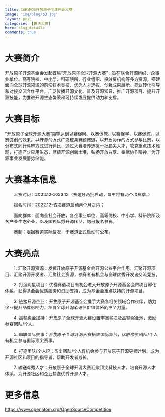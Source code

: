```yaml
---
title: CARSMOS开放原子全球开源大赛
image: 'img/blog/p3.jpg'
layout: post
categories: [算法大赛]
hero: blog_details
comments: true
---
```



# 大赛简介

开放原子开源基金会发起首届“开放原子全球开源大赛”，旨在联合开源组织、企事业单位、高等院校、中小学、科研院所、行业组织、投融资机构等多方资源，搭建面向全球开源领域的前沿技术竞技、优秀人才选拔、创新成果展示、商业转化引导和对接交流合作平台，广泛传播开源文化、普及开源知识、推广开源项目、提升开源技能，为推进开源生态繁荣和可持续发展提供动力和支撑。

# 大赛目标
“开放原子全球开源大赛”期望达到以赛促用、以赛促教、以赛促学、以赛促练、以赛促创的效果，以开源的方式广泛征集赛题赛道，以开放协作的方式参与比赛，以分布式同行评审方式进行评比，通过大赛培养选拨一批顶尖人才，攻克重点技术难题，打造产业应用生态，厚植开源创新土壤，弘扬开放共享、奉献协作精神，为开源事业发展蓄势储能。

# 大赛基本信息
  大赛时间：2022.12-2023.12（赛道分两批启动，每年将有两个决赛季。）

  报名时间：2022.12-该项赛道启动两个月之内；

  面向群体：面向全社会开放，各企事业单位、高等院校、中小学、科研院所及各产业生态企业，以及国外优秀开源团队，均可报名参赛。

  赛制：根据赛道实际情况，于赛道正式启动时公布。

# 大赛亮点
  1. 汇聚开源资源：发挥开放原子开源基金会开源公益平台作用，汇聚开源项目、汇聚开源开发者、汇聚社会资源，参赛者有机会与全球优秀开发者交流竞技。

  2. 打造明星项目：优秀赛道项目有机会进入开放原子开源基金会的项目孵化体系，获得基金会优质服务和资助支持，成为基金会重点扶持的开源项目。

  3. 链接开源企业：开放原子开源基金会携手大赛各相关领域合作伙伴，助力企业提升品牌影响力，培育全球开源软硬件价值体系的中坚力量。

  4. 高额奖金加持：开放原子全球开源大赛设置丰富奖项及高额奖金池，激励参赛团队/个人。

  5. 串联国际赛事：开放原子全球开源大赛搭建国际舞台，优胜参赛团队/个人有机会参与国际顶尖赛事。

  6. 打造团队/个人IP：杰出团队/个人有机会参与开放原子开源导师计划，成为开源社区和项目的指导者，帮助开发者成长。

  7. 输送优秀人才：开放原子全球开源大赛汇聚顶尖科技人才，培育开源人才体系，为开源社区和企业输送优秀开源人才。

# 更多信息

https://www.openatom.org/OpenSourceCompetition
